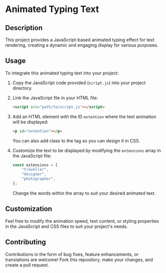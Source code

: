 # Animated Typing Text

## Description

This project provides a JavaScript-based animated typing effect for text rendering, creating a dynamic and engaging display for various purposes.

## Usage

To integrate this animated typing text into your project:

1. Copy the JavaScript code provided (`script.js`) into your project directory.
2. Link the JavaScript file in your HTML file:

    ```html
    <script src="path/to/script.js"></script>
    ```

3. Add an HTML element with the ID `extention` where the text animation will be displayed:

    ```html
    <p id="extention"></p>
    ```
      You can also add class to the tag so you can design it in CSS.

4. Customize the text to be displayed by modifying the `extensions` array in the JavaScript file:

    ```javascript
    const extensions = [
        "traveller",
        "designer",
        "photographer",
    ];
    ```

    Change the words within the array to suit your desired animated text.


## Customization

Feel free to modify the animation speed, text content, or styling properties in the JavaScript and CSS files to suit your project's needs.

## Contributing

Contributions in the form of bug fixes, feature enhancements, or translations are welcome! Fork this repository, make your changes, and create a pull request.
